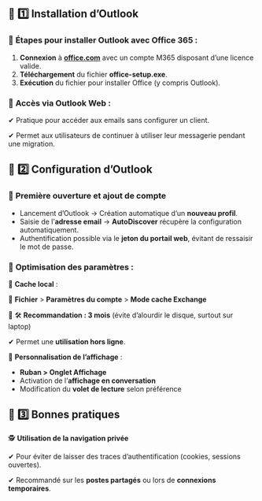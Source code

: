 ## 🔹 **1️⃣️ Installation d’Outlook**

### 📌 **Étapes pour installer Outlook avec Office 365 :**

1.  **Connexion** à [**office.com**](https://www.office.com/) avec un compte M365 disposant d’une licence valide.
2.  **Téléchargement** du fichier **office-setup.exe**.
3.  **Exécution** du fichier pour installer Office (y compris Outlook).

### 📌 **Accès via Outlook Web :**

✔ Pratique pour accéder aux emails sans configurer un client.

✔ Permet aux utilisateurs de continuer à utiliser leur messagerie pendant une migration.



## 🔹 **2️⃣️ Configuration d’Outlook**

### 📌 **Première ouverture et ajout de compte**

- Lancement d’Outlook → Création automatique d’un **nouveau profil**.
- Saisie de l’**adresse email** → **AutoDiscover** récupère la configuration automatiquement.
- Authentification possible via le **jeton du portail web**, évitant de ressaisir le mot de passe.


### 📌 **Optimisation des paramètres :**

📂 **Cache local** :

🔹 **Fichier** > **Paramètres du compte** > **Mode cache Exchange**

🔹 🛠 **Recommandation : 3 mois** (évite d’alourdir le disque, surtout sur laptop)

✔ Permet une **utilisation hors ligne**.

🎨 **Personnalisation de l’affichage** :

- **Ruban > Onglet Affichage**
- Activation de l’**affichage en conversation**
- Modification du **volet de lecture** selon préférence



## 🔹 **3️⃣️ Bonnes pratiques**

🕵️ **Utilisation de la navigation privée**

✔ Pour éviter de laisser des traces d’authentification (cookies, sessions ouvertes).

✔ Recommandé sur les **postes partagés** ou lors de **connexions temporaires**.
